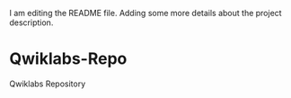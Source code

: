 I am editing the README file. Adding some more details about the project description.

# Qwiklabs-Repo
Qwiklabs Repository
